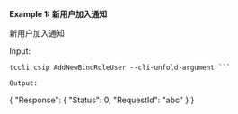 **Example 1: 新用户加入通知**

新用户加入通知

Input: 

```
tccli csip AddNewBindRoleUser --cli-unfold-argument ```

Output: 
```
{
    "Response": {
        "Status": 0,
        "RequestId": "abc"
    }
}
```

